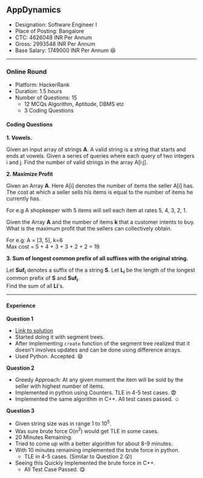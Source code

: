 ## AppDynamics

- Designation: Software Engineer I
- Place of Posting: Bangalore
- CTC: 4626048 INR Per Annum
- Gross: 2993548 INR Per Annum
- Base Salary: 1749000 INR Per Annum :laughing:

___

### Online Round

- Platform: HackerRank
- Duration: 1.5 hours
- Number of Questions: 15
    + 12 MCQs Algorithm, Aptitude, DBMS etc
    + 3 Coding Questions

#### Coding Questions

**1. Vowels.** 
    
Given an input array of strings **A**. A valid string is a string that starts and ends at vowels. Given a series of queries where each query of two integers i and j. Find the number of valid strings in the array A[i:j].

**2. Maximize Profit**

Given an Array **A**. Here A[i] denotes the number of items the seller A[i] has. The cost at which a seller sells his items is equal to the number of items he currently has.

For e.g A shopkeeper with 5 items will sell each item at rates 5, 4, 3, 2, 1.

Given the Array **A** and the number of items **k** that a customer intents to buy. What is the maximum profit that the sellers can collectively obtain.

For e.g: A = [3, 5], k=6  
Max cost = 5 + 4 + 3 + 3 + 2 + 2 = 19

**3. Sum of longest common prefix of all suffixes with the original string.**

Let **Suf<sub>i</sub>** denotes a suffix of the a string **S**. Let **L<sub>i</sub>** be the length of the longest common prefix of **S** and **Suf<sub>i</sub>**.    
Find the sum of all **Li**'s.

___

#### Experience

**Question 1**

- [Link to solution](https://github.com/hthuwal/competitive-programming/blob/master/HackerRank/vowels.py)
- Started doing it with segment trees.
- After implementing `create` function of the segment tree realized that it doesn't involves updates and can be done using difference arrays.
- Used Python. Accepted. :smile:

**Question 2**

- Greedy Approach: At any given moment the item will be sold by the seller with highest number of items.
- Implemented in python using Counters. TLE in 4-5 test cases. :fearful:
- Implemented the same algorithm in C++. All test cases passed. :relaxed:

**Question 3**

- Given string size was in range 1 to 10<sup>5</sup>.
- Was sure brute force O(n<sup>2</sup>) would get TLE in some cases.
- 20 Minutes Remaining.
- Tried to come up with a better algorithm for about 8-9 minutes.
- With 10 minutes remaining implemented the brute force in python.
    + TLE in 4-5 cases. (Similar to Question 2 :astonished:)
- Seeing this Quickly Implemented the brute force in C++.
    + All Test Case Passed. :yum:

